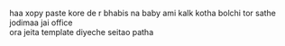 haa xopy paste kore de
r bhabis na baby ami kalk kotha bolchi tor sathe jodimaa jai office <br> ora jeita template diyeche seitao patha
